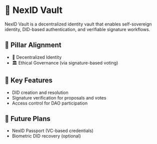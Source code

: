# 🧾 NexID Vault

NexID Vault is a decentralized identity vault that enables self-sovereign identity, DID-based authentication, and verifiable signature workflows.

## 🔗 Pillar Alignment

- 🧾 Decentralized Identity
- 🏛️ Ethical Governance (via signature-based voting)

## 🔧 Key Features

- DID creation and resolution
- Signature verification for proposals and votes
- Access control for DAO participation

## 🔮 Future Plans

- NexID Passport (VC-based credentials)
- Biometric DID recovery (optional)

